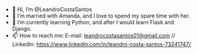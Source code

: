 - 👋 Hi, I’m @LeandroCostaSantos
- 👀 I’m married with Amanda, and I love to spend my spare time with her.
- 🌱 I’m currently learning Python, and after I would learn Flask and Django.
- 📫 How to reach me: E-mail: leandrocostasantos01@gmail.com // LinkedIn: https://www.linkedin.com/in/leandro-costa-santos-73241747/

<!---
LeandroCostaSantos/LeandroCostaSantos is a ✨ special ✨ repository because its `README.md` (this file) appears on your GitHub profile.
You can click the Preview link to take a look at your changes.
--->
